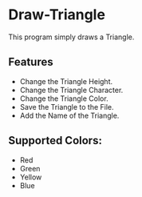 # Draw-Triangle
This program simply draws a Triangle.
## Features
- Change the Triangle Height.
- Change the Triangle Character.
- Change the Triangle Color.
- Save the Triangle to the File.
- Add the Name of the Triangle.

## Supported Colors:
- Red
- Green
- Yellow
- Blue
